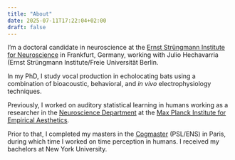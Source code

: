 ```yaml
---
title: "About"
date: 2025-07-11T17:22:04+02:00
draft: false
---
```


I’m a doctoral candidate in neuroscience at the [Ernst Strüngmann Institute for Neuroscience](https://www.esi-frankfurt.de/) in Frankfurt, Germany, working with Julio Hechavarria (Ernst Strüngmann Institute/Freie Universität Berlin.

In my PhD, I study vocal production in echolocating bats using a combination of bioacoustic, behavioral, and *in vivo* electrophysiology techniques. 

Previously, I worked on auditory statistical learning in humans working as a researcher in the [Neuroscience Department](https://www.aesthetics.mpg.de/en/research/department-of-neuroscience.html) at the [Max Planck Institute for Empirical Aesthetics](https://www.aesthetics.mpg.de/en.html). 

Prior to that, I completed my masters in the [Cogmaster](https://cogmaster.ens.psl.eu/en) (PSL/ENS) in Paris, during which time I worked on time perception in humans. I received my bachelors at New York University.

